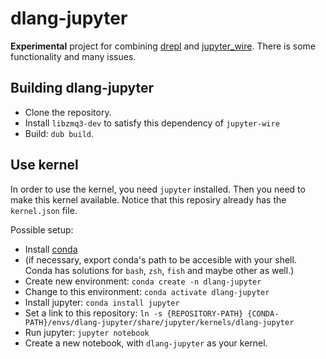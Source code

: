 # dlang-jupyter
**Experimental** project for combining [drepl](https://github.com/dlang-community/drepl) and [jupyter_wire](https://github.com/symmetryinvestments/jupyter-wire).
There is some functionality and many issues.

## Building dlang-jupyter
- Clone the repository.
- Install `libzmq3-dev` to satisfy this dependency of `jupyter-wire`
- Build: `dub build`.
 
## Use kernel
In order to use the kernel, you need `jupyter` installed. Then you need to make this kernel available. Notice that this reposiry already has the `kernel.json` file.

Possible setup:
- Install [conda](https://docs.anaconda.com/anaconda/install/)
- (if necessary, export conda's path to be accesible with your shell. Conda has solutions for `bash`, `zsh`, `fish` and maybe other as well.)
- Create new environment: `conda create -n dlang-jupyter`
- Change to this environment: `conda activate dlang-jupyter`
- Install jupyter: `conda install jupyter`
- Set a link to this repository: `ln -s {REPOSITORY-PATH} {CONDA-PATH}/envs/dlang-jupyter/share/jupyter/kernels/dlang-jupyter`
- Run jupyter: `jupyter notebook`
- Create a new notebook, with `dlang-jupyter` as your kernel.
